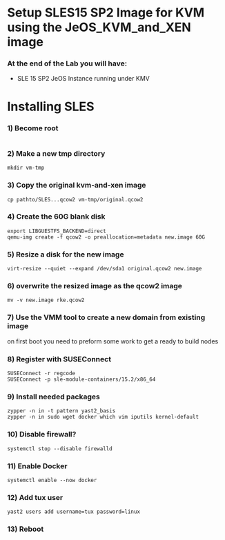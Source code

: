 # Setup SLES15 SP2 Image for KVM using the JeOS_KVM_and_XEN image

### At the end of the Lab you will have:
- SLE 15 SP2 JeOS Instance running under KMV

# Installing SLES

### 1) Become root
```sudo -s
```
### 2) Make a new tmp directory
```
mkdir vm-tmp
```
### 3) Copy the original kvm-and-xen image
```
cp pathto/SLES...qcow2 vm-tmp/original.qcow2
```

### 4) Create the 60G blank disk
```
export LIBGUESTFS_BACKEND=direct
qemu-img create -f qcow2 -o preallocation=metadata new.image 60G
```

### 5) Resize a disk for the new image
```
virt-resize --quiet --expand /dev/sda1 original.qcow2 new.image
```

### 6) overwrite the resized image as the qcow2 image
```
mv -v new.image rke.qcow2
```
### 7) Use the VMM tool to create a new domain from existing image
on first boot you need to preform some work to get a ready to build nodes


### 8) Register with SUSEConnect
```
SUSEConnect -r regcode
SUSEConnect -p sle-module-containers/15.2/x86_64
```

### 9) Install needed packages

```
zypper -n in -t pattern yast2_basis
zypper -n in sudo wget docker which vim iputils kernel-default
```
### 10) Disable firewall?
```
systemctl stop --disable firewalld
```
### 11) Enable Docker
```
systemctl enable --now docker
```
### 12) Add tux user
```
yast2 users add username=tux password=linux
```
### 13) Reboot
